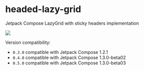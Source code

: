 # headed-lazy-grid
Jetpack Compose LazyGrid with sticky headers implementation

[![](https://jitpack.io/v/Hospes/headed-lazy-grid.svg)](https://jitpack.io/#Hospes/headed-lazy-grid)

Version compatibility:
* `0.3.0` compatible with Jetpack Compose 1.2.1
* `0.4.0` compatible with Jetpack Compose 1.3.0-beta02
* `0.5.0` compatible with Jetpack Compose 1.3.0-beta03
